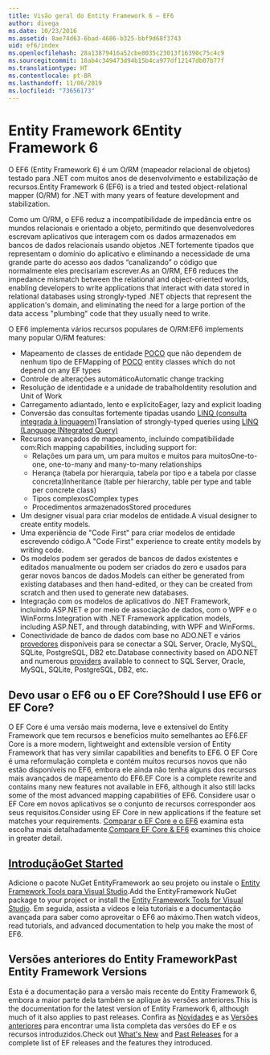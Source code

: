 ```yaml
---
title: Visão geral do Entity Framework 6 – EF6
author: divega
ms.date: 10/23/2016
ms.assetid: 8ae74d63-6bad-4686-b325-bbf9d68f3743
uid: ef6/index
ms.openlocfilehash: 28a13879416a52cbe8035c23013f16390c75c4c9
ms.sourcegitcommit: 18ab4c349473d94b15b4ca977df12147db07b77f
ms.translationtype: HT
ms.contentlocale: pt-BR
ms.lasthandoff: 11/06/2019
ms.locfileid: "73656173"
---
```

# <a name="entity-framework-6"></a><span data-ttu-id="9b75d-102">Entity Framework 6</span><span class="sxs-lookup"><span data-stu-id="9b75d-102">Entity Framework 6</span></span>
<span data-ttu-id="9b75d-103">O EF6 (Entity Framework 6) é um O/RM (mapeador relacional de objetos) testado para .NET com muitos anos de desenvolvimento e estabilização de recursos.</span><span class="sxs-lookup"><span data-stu-id="9b75d-103">Entity Framework 6 (EF6) is a tried and tested object-relational mapper (O/RM) for .NET with many years of feature development and stabilization.</span></span>

<span data-ttu-id="9b75d-104">Como um O/RM, o EF6 reduz a incompatibilidade de impedância entre os mundos relacionais e orientado a objeto, permitindo que desenvolvedores escrevam aplicativos que interagem com os dados armazenados em bancos de dados relacionais usando objetos .NET fortemente tipados que representam o domínio do aplicativo e eliminando a necessidade de uma grande parte do acesso aos dados “canalizando” o código que normalmente eles precisariam escrever.</span><span class="sxs-lookup"><span data-stu-id="9b75d-104">As an O/RM, EF6 reduces the impedance mismatch between the relational and object-oriented worlds, enabling developers to write applications that interact with data stored in relational databases using strongly-typed .NET objects that represent the application's domain, and eliminating the need for a large portion of the data access "plumbing" code that they usually need to write.</span></span>

<span data-ttu-id="9b75d-105">O EF6 implementa vários recursos populares de O/RM:</span><span class="sxs-lookup"><span data-stu-id="9b75d-105">EF6 implements many popular O/RM features:</span></span>
- <span data-ttu-id="9b75d-106">Mapeamento de classes de entidade [POCO](xref:ef6/resources/glossary#poco) que não dependem de nenhum tipo de EF</span><span class="sxs-lookup"><span data-stu-id="9b75d-106">Mapping of [POCO](xref:ef6/resources/glossary#poco) entity classes which do not depend on any EF types</span></span>
- <span data-ttu-id="9b75d-107">Controle de alterações automático</span><span class="sxs-lookup"><span data-stu-id="9b75d-107">Automatic change tracking</span></span>
- <span data-ttu-id="9b75d-108">Resolução de identidade e a unidade de trabalho</span><span class="sxs-lookup"><span data-stu-id="9b75d-108">Identity resolution and Unit of Work</span></span>
- <span data-ttu-id="9b75d-109">Carregamento adiantado, lento e explícito</span><span class="sxs-lookup"><span data-stu-id="9b75d-109">Eager, lazy and explicit loading</span></span>
- <span data-ttu-id="9b75d-110">Conversão das consultas fortemente tipadas usando [LINQ (consulta integrada à linguagem)](https://aka.ms/AA6hsvu)</span><span class="sxs-lookup"><span data-stu-id="9b75d-110">Translation of strongly-typed queries using [LINQ (Language INtegrated Query)](https://aka.ms/AA6hsvu)</span></span>
- <span data-ttu-id="9b75d-111">Recursos avançados de mapeamento, incluindo compatibilidade com:</span><span class="sxs-lookup"><span data-stu-id="9b75d-111">Rich mapping capabilities, including support for:</span></span>
  - <span data-ttu-id="9b75d-112">Relações um para um, um para muitos e muitos para muitos</span><span class="sxs-lookup"><span data-stu-id="9b75d-112">One-to-one, one-to-many and many-to-many relationships</span></span>
  - <span data-ttu-id="9b75d-113">Herança (tabela por hierarquia, tabela por tipo e a tabela por classe concreta)</span><span class="sxs-lookup"><span data-stu-id="9b75d-113">Inheritance (table per hierarchy, table per type and table per concrete class)</span></span>
  - <span data-ttu-id="9b75d-114">Tipos complexos</span><span class="sxs-lookup"><span data-stu-id="9b75d-114">Complex types</span></span>
  - <span data-ttu-id="9b75d-115">Procedimentos armazenados</span><span class="sxs-lookup"><span data-stu-id="9b75d-115">Stored procedures</span></span>
- <span data-ttu-id="9b75d-116">Um designer visual para criar modelos de entidade.</span><span class="sxs-lookup"><span data-stu-id="9b75d-116">A visual designer to create entity models.</span></span>
- <span data-ttu-id="9b75d-117">Uma experiência de "Code First" para criar modelos de entidade escrevendo código.</span><span class="sxs-lookup"><span data-stu-id="9b75d-117">A "Code First" experience to create entity models by writing code.</span></span>
- <span data-ttu-id="9b75d-118">Os modelos podem ser gerados de bancos de dados existentes e editados manualmente ou podem ser criados do zero e usados para gerar novos bancos de dados.</span><span class="sxs-lookup"><span data-stu-id="9b75d-118">Models can either be generated from existing databases and then hand-edited, or they can be created from scratch and then used to generate new databases.</span></span>
- <span data-ttu-id="9b75d-119">Integração com os modelos de aplicativos do .NET Framework, incluindo ASP.NET e por meio de associação de dados, com o WPF e o WinForms.</span><span class="sxs-lookup"><span data-stu-id="9b75d-119">Integration with .NET Framework application models, including ASP.NET, and through databinding, with WPF and WinForms.</span></span>
- <span data-ttu-id="9b75d-120">Conectividade de banco de dados com base no ADO.NET e vários [provedores](xref:ef6/fundamentals/providers/index) disponíveis para se conectar a SQL Server, Oracle, MySQL, SQLite, PostgreSQL, DB2 etc.</span><span class="sxs-lookup"><span data-stu-id="9b75d-120">Database connectivity based on ADO.NET and numerous [providers](xref:ef6/fundamentals/providers/index) available to connect to SQL Server, Oracle, MySQL, SQLite, PostgreSQL, DB2, etc.</span></span>

## <a name="should-i-use-ef6-or-ef-core"></a><span data-ttu-id="9b75d-121">Devo usar o EF6 ou o EF Core?</span><span class="sxs-lookup"><span data-stu-id="9b75d-121">Should I use EF6 or EF Core?</span></span>

<span data-ttu-id="9b75d-122">O EF Core é uma versão mais moderna, leve e extensível do Entity Framework que tem recursos e benefícios muito semelhantes ao EF6.</span><span class="sxs-lookup"><span data-stu-id="9b75d-122">EF Core is a more modern, lightweight and extensible version of Entity Framework that has very similar capabilities and benefits to EF6.</span></span>
<span data-ttu-id="9b75d-123">O EF Core é uma reformulação completa e contém muitos recursos novos que não estão disponíveis no EF6, embora ele ainda não tenha alguns dos recursos mais avançados de mapeamento do EF6.</span><span class="sxs-lookup"><span data-stu-id="9b75d-123">EF Core is a complete rewrite and contains many new features not available in EF6, although it also still lacks some of the most advanced mapping capabilities of EF6.</span></span>
<span data-ttu-id="9b75d-124">Considere usar o EF Core em novos aplicativos se o conjunto de recursos corresponder aos seus requisitos.</span><span class="sxs-lookup"><span data-stu-id="9b75d-124">Consider using EF Core in new applications if the feature set matches your requirements.</span></span>
<span data-ttu-id="9b75d-125">[Comparar o EF Core e o EF6](xref:efcore-and-ef6/index) examina esta escolha mais detalhadamente.</span><span class="sxs-lookup"><span data-stu-id="9b75d-125">[Compare EF Core & EF6](xref:efcore-and-ef6/index) examines this choice in greater detail.</span></span>

## <a name="get-startedxrefef6get-started"></a>[<span data-ttu-id="9b75d-126">Introdução</span><span class="sxs-lookup"><span data-stu-id="9b75d-126">Get Started</span></span>](xref:ef6/get-started)

<span data-ttu-id="9b75d-127">Adicione o pacote NuGet EntityFramework ao seu projeto ou instale o [Entity Framework Tools para Visual Studio](https://aka.ms/AA6i8c5).</span><span class="sxs-lookup"><span data-stu-id="9b75d-127">Add the EntityFramework NuGet package to your project or install the [Entity Framework Tools for Visual Studio](https://aka.ms/AA6i8c5).</span></span> <span data-ttu-id="9b75d-128">Em seguida, assista a vídeos e leia tutoriais e a documentação avançada para saber como aproveitar o EF6 ao máximo.</span><span class="sxs-lookup"><span data-stu-id="9b75d-128">Then watch videos, read tutorials, and advanced documentation to help you make the most of EF6.</span></span>

## <a name="past-entity-framework-versions"></a><span data-ttu-id="9b75d-129">Versões anteriores do Entity Framework</span><span class="sxs-lookup"><span data-stu-id="9b75d-129">Past Entity Framework Versions</span></span>

<span data-ttu-id="9b75d-130">Esta é a documentação para a versão mais recente do Entity Framework 6, embora a maior parte dela também se aplique às versões anteriores.</span><span class="sxs-lookup"><span data-stu-id="9b75d-130">This is the documentation for the latest version of Entity Framework 6, although much of it also applies to past releases.</span></span>
<span data-ttu-id="9b75d-131">Confira as [Novidades](xref:ef6/what-is-new/index) e as [Versões anteriores](xref:ef6/what-is-new/past-releases) para encontrar uma lista completa das versões do EF e os recursos introduzidos.</span><span class="sxs-lookup"><span data-stu-id="9b75d-131">Check out [What's New](xref:ef6/what-is-new/index) and [Past Releases](xref:ef6/what-is-new/past-releases) for a complete list of EF releases and the features they introduced.</span></span>
